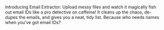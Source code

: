 Introducing Email Extractor: Upload messy files and watch it magically fish out email IDs like a pro detective on caffeine!
It cleans up the chaos, de-dupes the emails, and gives you a neat, tidy list.
Because who needs names when you’ve got email IDs?
